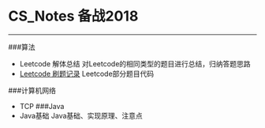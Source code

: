 # CS_Notes 备战2018
---
###算法
- Leetcode 解体总结
  对Leetcode的相同类型的题目进行总结，归纳答题思路
- [Leetcode 刷题记录](https://github.com/lightinbottle/leetcode)
  Leetcode部分题目代码

###计算机网络
- TCP
###Java
- Java基础
  Java基础、实现原理、注意点



